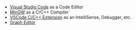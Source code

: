 - [Visual Studio Code](https://code.visualstudio.com) as a Code Editor
- [MinGW](https://www.mingw-w64.org/downloads/#mingw-builds) as a C/C++ Compiler
- [VSCode C/C++ Extension](https://marketplace.visualstudio.com/items?itemName=ms-vscode.cpptools) as an IntelliSense, Debugger, etc.
- [Graph Editor](https://csacademy.com/app/graph_editor)
